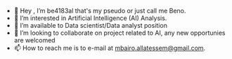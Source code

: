 - 👋 Hey , I’m be4183al that's my pseudo or just call me Beno.
- 👀 I’m interested in Artificial Intelligence (AI) Analysis.
- 🌱 I’m available to Data scientist/Data analyst position 
- 💞️ I’m looking to collaborate on project related to AI, any new opportunies are welcomed
- 📫 How to reach me is to e-mail at mbairo.allatessem@gmail.com.

<!---
ballates/ballates is a ✨ special ✨ repository because its `README.md` (this file) appears on your GitHub profile.
You can click the Preview link to take a look at your changes.
--->
